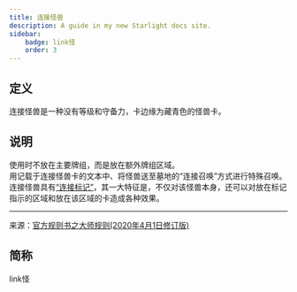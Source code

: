 ```yaml
---
title: 连接怪兽
description: A guide in my new Starlight docs site.
sidebar:
    badge: link怪
    order: 3
---
```


## 定义

连接怪兽是一种没有等级和守备力，卡边缘为藏青色的怪兽卡。  

## 说明

使用时不放在主要牌组，而是放在额外牌组区域。  
用记载于连接怪兽卡的文本中、将怪兽送至墓地的“连接召唤”方式进行特殊召唤。  
连接怪兽具有[“连接标记”](/abbr/卡牌相关属性/连接标记)，其一大特征是，不仅对该怪兽本身，还可以对放在标记指示的区域和放在该区域的卡造成各种效果。

---
来源：[官方规则书之大师规则(2020年4月1日修订版)](https://www.yugioh-card-cn.com/playing)

## 简称

link怪
